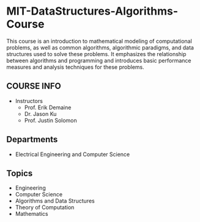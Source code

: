 # MIT-DataStructures-Algorithms-Course
This course is an introduction to mathematical modeling of computational problems, as well as common algorithms, algorithmic paradigms, and data structures used to solve these problems. It emphasizes the relationship between algorithms and programming and introduces basic performance measures and analysis techniques for these problems.


<h2>COURSE INFO</h2>

 - Instructors
    - Prof. Erik Demaine
    - Dr. Jason Ku
    - Prof. Justin Solomon

<h2>Departments</h2>

- Electrical Engineering and Computer Science

<h2>Topics</h2>

 - Engineering
 - Computer Science
 - Algorithms and Data Structures
 - Theory of Computation
 - Mathematics